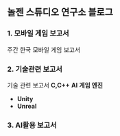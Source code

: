  ## 놀젠 스튜디오 연구소 블로그

 ### 1. 모바일 게임 보고서
 주간 한국 모바일 게임 보고서

 ### 2. 기술관련 보고서
기술 관련 보고서
**C,C++**
**AI**
**게임 엔진**
-   **Unity**
-   **Unreal**

### 3. AI활용 보고서